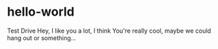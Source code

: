 # hello-world
Test Drive
Hey, I like you a lot, I think You're really cool, maybe we could hang out or something...
